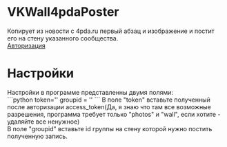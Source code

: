 # VKWall4pdaPoster
Копирует из новости с 4pda.ru первый абзац и изображение и постит его на стену указанного сообщества.<br>
<a href="http://vk.cc/4AUKRZ">Авторизация</a>

<h1>Настройки</h1>
Настройки в программе представленны двумя полями:<br>
```python
token=''
groupid = ''
```
В поле "token" вставьте полученный после авторизации access_token(Да, я знаю что там все возможные разрешения, программа требует только "photos" и "wall", если хотите - удаляйте все ненужное)<br>
В поле "groupid" вставьте id группы на стену которой нужно постить полученную запись.

